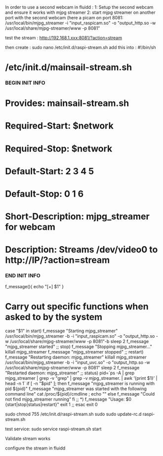 In order to use a second webcam in fluidd :
1: Setup the second webcam and ensure it works with mjpg streamer
2: start mjpg streamer on another port with the second webcam (here a picam on port 8081:
/usr/local/bin/mjpg_streamer -i "input_raspicam.so" -o "output_http.so -w /usr/local/share/mjpg-streamer/www -p 8081"

test the stream :
http://192.168.1.xxx:8081/?action=stream

then create : 
sudo nano /etc/init.d/raspi-stream.sh
add this into :
#!/bin/sh
# /etc/init.d/mainsail-stream.sh
### BEGIN INIT INFO
# Provides:          mainsail-stream.sh
# Required-Start:    $network
# Required-Stop:     $network
# Default-Start:     2 3 4 5
# Default-Stop:      0 1 6
# Short-Description: mjpg_streamer for webcam
# Description:       Streams /dev/video0 to http://IP/?action=stream
### END INIT INFO
f_message(){
        echo "[+] $1"
}
 
# Carry out specific functions when asked to by the system
case "$1" in
        start)
                f_message "Starting mjpg_streamer"
                /usr/local/bin/mjpg_streamer -b -i "input_raspicam.so" -o "output_http.so -w /usr/local/share/mjpg-streamer/www -p 8081"-b 
                sleep 2
                f_message "mjpg_streamer started"
                ;;
        stop)
                f_message "Stopping mjpg_streamer…"
                killall mjpg_streamer
                f_message "mjpg_streamer stopped"
                ;;
        restart)
                f_message "Restarting daemon: mjpg_streamer"
                killall mjpg_streamer
                /usr/local/bin/mjpg_streamer -b -i "input_uvc.so" -o "output_http.so -w /usr/local/share/mjpg-streamer/www -p 8081"
                sleep 2
                f_message "Restarted daemon: mjpg_streamer"
                ;;
        status)
                pid=`ps -A | grep mjpg_streamer | grep -v "grep" | grep -v mjpg_streamer. | awk ‘{print $1}’ | head -n 1`
                if [ -n "$pid" ];
                then
                        f_message "mjpg_streamer is running with pid ${pid}"
                        f_message "mjpg_streamer was started with the following command line"
                        cat /proc/${pid}/cmdline ; echo ""
                else
                        f_message "Could not find mjpg_streamer running"
                fi
                ;;
        *)
                f_message "Usage: $0 {start|stop|status|restart}"
                exit 1
                ;;
esac
exit 0

sudo chmod 755 /etc/init.d/raspi-stream.sh
sudo sudo update-rc.d raspi-stream.sh

test service:
sudo service raspi-stream.sh start

Validate stream works 

configure the stream in fluidd 
